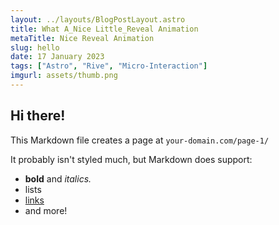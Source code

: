 ```yaml
---
layout: ../layouts/BlogPostLayout.astro
title: What A_Nice Little_Reveal Animation
metaTitle: Nice Reveal Animation
slug: hello
date: 17 January 2023
tags: ["Astro", "Rive", "Micro-Interaction"]
imgurl: assets/thumb.png
---
```


## Hi there!

This Markdown file creates a page at `your-domain.com/page-1/`

It probably isn't styled much, but Markdown does support:

- **bold** and _italics._
- lists
- [links](https://astro.build)
- and more!

